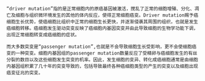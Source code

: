     “driver mutation”指的是正常细胞内的原癌基因被激活，搅乱了正常的细胞增殖、分化、凋亡及细胞与组织微环境发生的其他的体内反应，使得正常细胞癌变。Driver mutation赐予癌细胞生长优势，使癌细胞比组织中正常的细胞生长更快，并逐渐侵袭其周围的组织，也就是发生癌细胞转移。癌细胞发生驱动突变反映了癌细胞内基因突变并由此导致细胞的生物学功能下调，出现正常细胞转变成癌细胞的症状。  

    而大多数突变是“passenger mutation”,也就是不会导致细胞生长受影响，更不会使细胞癌变的一种突变。细胞内基因组的passenger mutation数量反应了受精卵与癌细胞发生的有丝分裂的数目以及这些细胞发生突变的机率。因此，发生细胞的变异、转化成癌细胞通常是由细胞内基因组积累了几十年的突变导致的，包括导致最终各种癌细胞类型的产生的突变以及细胞出现癌变征兆的突变。 

